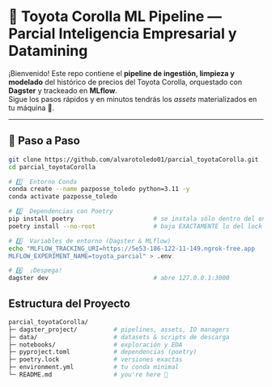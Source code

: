 # 🚗 Toyota Corolla ML Pipeline — Parcial Inteligencia Empresarial y Datamining

¡Bienvenido! Este repo contiene el **pipeline de ingestión, limpieza y modelado** del histórico de precios del Toyota Corolla, orquestado con **Dagster** y trackeado en **MLflow**.  
Sigue los pasos rápidos y en minutos tendrás los _assets_ materializados en tu máquina 🤖.

---

## 🌟 Paso a Paso

```bash
git clone https://github.com/alvarotoledo01/parcial_toyotaCorolla.git
cd parcial_toyotaCorolla

# 1️⃣  Entorno Conda
conda create --name pazposse_toledo python=3.11 -y
conda activate pazposse_toledo

# 2️⃣  Dependencias con Poetry
pip install poetry                      # se instala sólo dentro del env
poetry install --no-root                # baja EXACTAMENTE lo del lock

# 3️⃣  Variables de entorno (Dagster & MLflow)
echo "MLFLOW_TRACKING_URI=https://5e53-186-122-11-149.ngrok-free.app
MLFLOW_EXPERIMENT_NAME=toyota_parcial" > .env

# 4️⃣  ¡Despega!
dagster dev                             # abre 127.0.0.1:3000
```

## Estructura del Proyecto

```bash
parcial_toyotaCorolla/
├─ dagster_project/          # pipelines, assets, IO managers
├─ data/                     # datasets & scripts de descarga
├─ notebooks/                # exploración y EDA
├─ pyproject.toml            # dependencias (poetry)
├─ poetry.lock               # versiones exactas
├─ environment.yml           # tu conda minimal
└─ README.md                 # you're here 🚀
```
